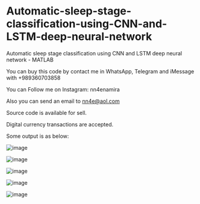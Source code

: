 # Automatic-sleep-stage-classification-using-CNN-and-LSTM-deep-neural-network
Automatic sleep stage classification using CNN and LSTM deep neural network - MATLAB

You can buy this code by contact me in WhatsApp, Telegram and iMessage with +989360703858

You can Follow me on Instagram: nn4enamira

Also you can send an email to nn4e@aol.com

Source code is available for sell.

Digital currency transactions are accepted.

Some output is as below:

![image](https://github.com/user-attachments/assets/f3d60540-7ea8-45be-8bbe-a6bf092b44f4)

![image](https://github.com/user-attachments/assets/46b1aee2-9d93-4d09-a85b-b5a0a329599a)

![image](https://github.com/user-attachments/assets/4fa36c42-71a6-4c3a-8edb-a34fab63b050)

![image](https://github.com/user-attachments/assets/88c60816-c8bd-47a5-b480-16cebcd558a5)

![image](https://github.com/user-attachments/assets/79d99c27-01d5-495b-a79a-3fece6cf7791)





